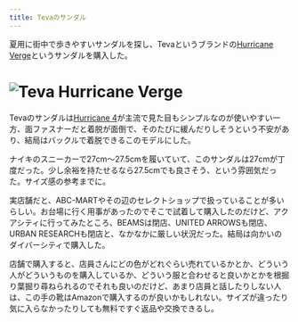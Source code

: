 ```yaml
---
title: Tevaのサンダル
---
```

夏用に街中で歩きやすいサンダルを探し、Tevaというブランドの[Hurricane Verge](https://www.amazon.co.jp/dp/B08B4869SL)というサンダルを購入した。

![](https://lh3.googleusercontent.com/docs/ADP-6oG8YvZJtSd0GkUAsbTD8EqjJPzAWyK8VOcX3k5SB0qlUpM0CucVP7E4_E0Epg0J2RICoEwwVogYWFo5HtopXTHCV6pOg1Qn4AbDTihB_gx5xBcremCMn3D7oRj-ST9sTYS5gcq-cUpQQzIZCbyaJ9c1oSstYlm4WJvkvjOUyNK9AGt7C8RGcmqAPVzB0jllftcz8gTVaxDZZHLBpOryBRNckD9amHRXn5xE9nKu30lg23bFFD63oR2H_YDYpy3Q7E9lRw0XOebBSe_R_Ud9nad-n_WYMzfu4lVjRH6xYNv5TeBavv3SmZWcDfdbbMD-aomwjacnF7BIW3MRH054usdR4Q3qI8r35tB6MVgTTISQxX6NK16mJVXHOwux9w0Z0psti7ghXneOtKtriyd1oEV3ufGNsmH0WUY2YmK78LHehtglZf5obXZq04cEC0687NaCD0EE32FoDiEAlA0i8Nuvkv71PIbSm65RlItjW705SqCMPjCnPBOByh7xogWTwpDdGEyIcNAaQ3kBLadl-RhEcFQ0ok5TaePUvxT2dCaRIX0uEdZmlcpdq7RKtyOby9iBKO1n5xdW5FcAe3jnBqF50IVomkp5JCpsrP2X909smXFXPPKi1mTGpHWBLw9QfeA87W6ZPU1luUhgiAuQnLnCXKTirYOJuopjn9sax_pj7CKxaIVkD-C-rafxlx4E4Ffw2ib-rMPD8pidjUR4YcTCqlNTreZo4anXPvdjUFc3zMv46e55Tj76Wak7dbjGJwkSaj2t-deqe1xeDjVlcoYBpU7VCQ3rRQr1y1fjZTMLIBynXn7O6ya1pi9cczkGquzfzcv3StHL1VsRnHWz5I2RZZdk1gpAfrLfMErDFsgJb5pG4cZYhttLcKZudnAzCPB-HntaZCaXXNx3mfkUjYtd2LPdcfGmmwf653XhHpsiPBucl17CDZ-zDnHyTyvaazbW6FJoOfrvvbpxjmCMXSM_LaVbc105LZb04l-_lrkAPSWxaqi5Kvak2glkqLtBHPo7Llu0X0Zih9RxwScJ5sM4ES21GUdqDhr58-2E4UohKm-cXn4AjfYfeC0cr-02_vo6mZuYVYM3SYmTQ5Py5taAyDwNNl2jtHrv-ZY3lEOlnYjioL4GCkPxKtBoQrO7F_wOEJFHsLzrJ1Z3u9HyxV-0WBNFx_U7IhxGQQfSeoUOINS37TCz9fy56tEUx0aIGasBzQFnLqV55eokNSuWMa5dbJ6g6vqmvZ_vdOpf54Cnf5m0 "Teva Hurricane Verge")
=======================================================================================================================================================================================================================================================================================================================================================================================================================================================================================================================================================================================================================================================================================================================================================================================================================================================================================================================================================================================================================================================================================================================================================================================================================================================================================================================================================================================

Tevaのサンダルは[Hurricane 4](https://www.amazon.co.jp/dp/B096RS5PWQ)が主流で見た目もシンプルなのが使いやすい一方、面ファスナーだと着脱が面倒で、そのたびに緩んだりしそうという不安があり、結局はバックルで着脱できるこのモデルにした。

ナイキのスニーカーで27cm～27.5cmを履いていて、このサンダルは27cmが丁度だった。少し余裕を持たせるなら27.5cmでも良さそう、という雰囲気だった。サイズ感の参考までに。

実店舗だと、ABC-MARTやその辺のセレクトショップで扱っていることが多いらしい。お台場に行く用事があったのでそこで試着して購入したのだけど、アクアシティに行ってみたところ、BEAMSは閉店、UNITED ARROWSも閉店、URBAN RESEARCHも閉店と、なかなかに厳しい状況だった。結局は向かいのダイバーシティで購入した。

店舗で購入すると、店員さんにどの色がどれぐらい売れているかとか、どういう人がどういうものを購入しているか、どういう服と合わせると良いかとかを根掘り葉掘り尋ねられるのでそれも良いのだけど、あまり店員と話したりしない人は、この手の靴はAmazonで購入するのが良いかもしれない。サイズが違ったり気に入らなかったりしても無料ですぐ返品や交換できるし。

